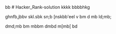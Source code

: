 bb # Hacker_Rank-solution
kkkk
bbbbhkg

ghnfb,jbbv
skl.sbk
sn;b
[nskbb'eel
v
bm
d
mb
ld;mb;

dmd;mb
bm
mbbm
dmbd
m[mb[
bd
